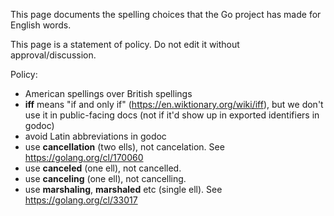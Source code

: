 This page documents the spelling choices that the Go project has made for English words.

This page is a statement of policy. Do not edit it without approval/discussion.

Policy:

* American spellings over British spellings
* **iff** means "if and only if" (https://en.wiktionary.org/wiki/iff), but we don't use it in public-facing docs (not if it'd show up in exported identifiers in godoc)
* avoid Latin abbreviations in godoc
* use **cancellation** (two ells), not cancelation. See https://golang.org/cl/170060
* use **canceled** (one ell), not cancelled.
* use **canceling** (one ell), not cancelling.
* use **marshaling**, **marshaled** etc (single ell). See https://golang.org/cl/33017
